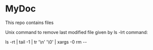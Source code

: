 # MyDoc
This repo contains files

Unix command to remove last modified file given by ls -lrt command:

ls -rt | tail -1 | tr '\n' '\0' | xargs -0 rm --
